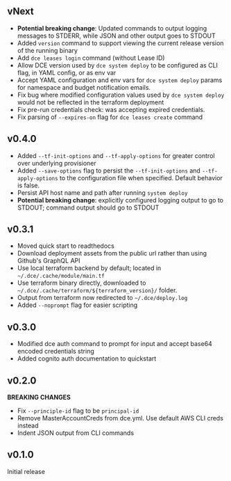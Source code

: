 ## vNext

- **Potential breaking change**: Updated commands to output logging messages to STDERR, while JSON
  and other output goes to STDOUT
- Added `version` command to support viewing the current release version of the running binary
- Add `dce leases login` command (without Lease ID)
- Allow DCE version used by `dce system deploy` to be configured as CLI flag, in YAML config, or as env var
- Accept YAML configuration and env vars for `dce system deploy` params for namespace and budget notification emails.
- Fix bug where modified configuration values used by `dce system deploy` would not be reflected in the terraform deployment
- Fix pre-run credentials check: was accepting expired credentials.
- Fix parsing of `--expires-on` flag for `dce leases create` command

## v0.4.0
- Added `--tf-init-options` and `--tf-apply-options` for greater control over underlying provisioner
- Added `--save-options` flag to persist the `--tf-init-options` and `--tf-apply-options` to the
  configuration file when specified. Default behavior is false.
- Persist API host name and path after running `system deploy`
- **Potential breaking change**: explicitly configured logging output to go to STDOUT; command output should go to STDOUT

## v0.3.1
- Moved quick start to readthedocs
- Download deployment assets from the public url rather than using Github's GraphQL API
- Use local terraform backend by default; located in `~/.dce/.cache/module/main.tf`
- Use terraform binary directly, downloaded to `~/.dce/.cache/terraform/${terraform_version}/` folder.
- Output from terraform now redirected to `~/.dce/deploy.log`
- Added `--noprompt` flag for easier scripting

## v0.3.0
- Modified dce auth command to prompt for input and accept base64 encoded credentials string
- Added cognito auth documentation to quickstart

## v0.2.0

**BREAKING CHANGES**
- Fix `--principle-id` flag to be `principal-id`
- Remove MasterAccountCreds from dce.yml. Use default AWS CLI creds instead
- Indent JSON output from CLI commands

## v0.1.0

Initial release
